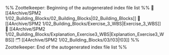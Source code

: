 %% Zoottelkeeper: Beginning of the autogenerated index file list  %%
📄 [[4Archive/SPM2 1/02_Building_Blocks/02_Building_Blocks|02_Building_Blocks]]
📄 [[4Archive/SPM2 1/02_Building_Blocks/Exercise_3_WBS|Exercise_3_WBS]]
📄 [[4Archive/SPM2 1/02_Building_Blocks/Explanation_Exercise3_WBS|Explanation_Exercise3_WBS]]
🗂️ [[4Archive/SPM2 1/02_Building_Blocks/03/!03|!03]]
%% Zoottelkeeper: End of the autogenerated index file list  %%
